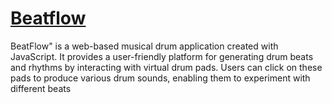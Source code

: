 # [Beatflow](https://diwakarallu.github.io/Beatflow/)
BeatFlow" is a web-based musical drum application created with JavaScript. It provides a user-friendly platform for generating drum beats and rhythms by interacting with virtual drum pads. Users can click on these pads to produce various drum sounds, enabling them to experiment with different beats 

